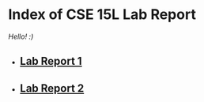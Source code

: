 # Index of CSE 15L Lab Report

_Hello! :)_ 

* ## [Lab Report 1](https://eunggseo.github.io/cse15l-lab-reports/Week%202%20-%20Lab%20report.html)

 * ## [Lab Report 2]()




